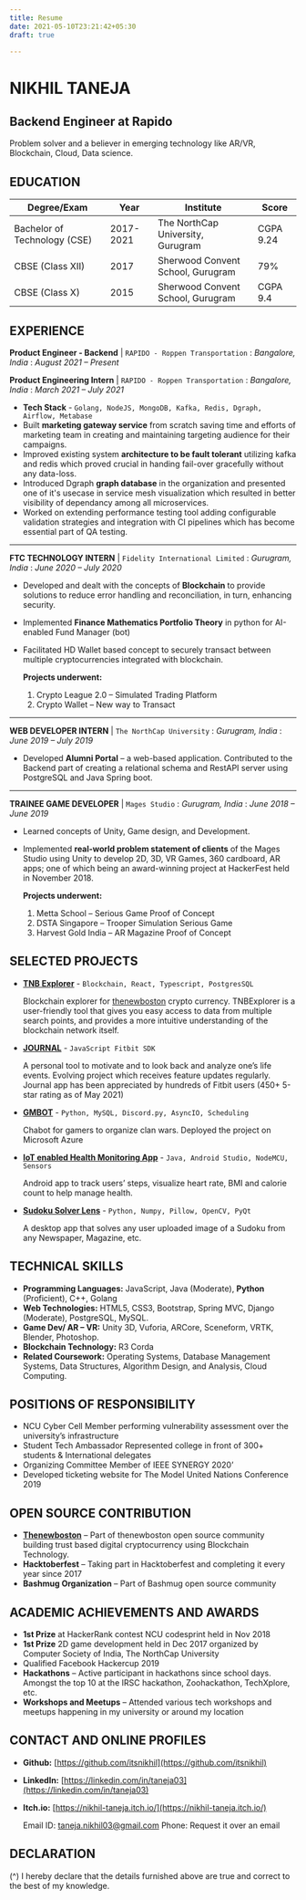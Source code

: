 ```yaml
---
title: Resume
date: 2021-05-10T23:21:42+05:30
draft: true

---
```

# NIKHIL TANEJA

## Backend Engineer at Rapido

Problem solver and a believer in emerging technology like AR/VR, Blockchain, Cloud, Data science.

## EDUCATION

| Degree/Exam | Year | Institute | Score |
| --- | --- | --- | --- |
| Bachelor of Technology (CSE) | 2017-2021 | The NorthCap University, Gurugram | CGPA 9.24 |
| CBSE (Class XII) | 2017 | Sherwood Convent School, Gurugram | 79% |
| CBSE (Class X) | 2015 | Sherwood Convent School, Gurugram | CGPA 9.4 |

## EXPERIENCE

**Product Engineer - Backend** | `RAPIDO - Roppen Transportation`
: _Bangalore, India_
: _August 2021 – Present_

**Product Engineering Intern** | `RAPIDO - Roppen Transportation`
: _Bangalore, India_
: _March 2021 – July 2021_

* **Tech Stack** - `Golang, NodeJS, MongoDB, Kafka, Redis, Dgraph, Airflow, Metabase`
* Built **marketing gateway service** from scratch saving time and efforts of marketing team in creating and maintaining targeting audience for their campaigns.
* Improved existing system **architecture to be fault tolerant** utilizing kafka and redis which proved crucial in handing fail-over gracefully without any data-loss.
* Introduced Dgraph **graph database** in the organization and presented one of it's usecase in service mesh visualization which resulted in better visibility of dependancy among all microservices.
* Worked on extending performance testing tool adding configurable validation strategies and integration with CI pipelines which has become essential part of QA testing.

***

**FTC TECHNOLOGY INTERN** | `Fidelity International Limited`
: _Gurugram, India_
: _June 2020 – July 2020_

* Developed and dealt with the concepts of **Blockchain** to provide solutions to reduce error handling
  and reconciliation, in turn, enhancing security.
* Implemented **Finance Mathematics Portfolio Theory** in python for AI-enabled Fund Manager (bot)
* Facilitated HD Wallet based concept to securely transact between multiple cryptocurrencies
  integrated with blockchain.

  **Projects underwent:**
  1. Crypto League 2.0 – Simulated Trading Platform
  2. Crypto Wallet – New way to Transact

***

**WEB DEVELOPER INTERN** | `The NorthCap University`
: _Gurugram, India_
: _June 2019 – July 2019_

* Developed **Alumni Portal** – a web-based application. Contributed to the Backend part of creating a relational schema and RestAPI server using PostgreSQL and Java Spring boot.

***

**TRAINEE GAME DEVELOPER** | `Mages Studio`
: _Gurugram, India_
: _June 2018 – June 2019_

* Learned concepts of Unity, Game design, and Development.
* Implemented **real-world problem statement of clients** of the Mages Studio using Unity to develop 2D, 3D, VR Games, 360 cardboard, AR apps; one of which being an award-winning project at HackerFest held in November 2018.

  **Projects underwent:**
  1. Metta School – Serious Game Proof of Concept
  2. DSTA Singapore – Trooper Simulation Serious Game
  3. Harvest Gold India – AR Magazine Proof of Concept

## SELECTED PROJECTS

* [**TNB Explorer**](https://tnbexplorer.com) - `Blockchain, React, Typescript, PostgresSQL`

  Blockchain explorer for [thenewboston](https://www.thenewboston.com/) crypto currency. TNBExplorer is a user-friendly tool that gives you easy access to data from multiple search points, and provides a more intuitive understanding of the blockchain network itself.
* [**JOURNAL**](https://gallery.fitbit.com/details/54e930eb-bec8-4697-ab40-0147a43a6da2) - `JavaScript Fitbit SDK`

  A personal tool to motivate and to look back and analyze one’s life events. Evolving project which receives feature updates regularly. Journal app has been appreciated by hundreds of Fitbit users (450+ 5-star rating as of May 2021)
* [**GMBOT**](https://itsnikhil.github.io/gmbot-site) - `Python, MySQL, Discord.py, AsyncIO, Scheduling`

  Chabot for gamers to organize clan wars. Deployed the project on Microsoft Azure
* [**IoT enabled Health Monitoring App**](https://github.com/itsnikhil/HealthApp) - `Java, Android Studio, NodeMCU, Sensors`

  Android app to track users’ steps, visualize heart rate, BMI and calorie count to help manage health.
* [**Sudoku Solver Lens**](https://www.youtube.com/watch?v=NOeJ7c0k0XY) - `Python, Numpy, Pillow, OpenCV, PyQt`

  A desktop app that solves any user uploaded image of a Sudoku from any Newspaper, Magazine, etc.

## TECHNICAL SKILLS

* **Programming Languages:** JavaScript, Java (Moderate), **Python** (Proficient), C++, Golang
* **Web Technologies:** HTML5, CSS3, Bootstrap, Spring MVC, Django (Moderate), PostgreSQL, MySQL.
* **Game Dev/ AR – VR:** Unity 3D, Vuforia, ARCore, Sceneform, VRTK, Blender, Photoshop.
* **Blockchain Technology:** R3 Corda
* **Related Coursework:** Operating Systems, Database Management Systems, Data Structures,
  Algorithm Design, and Analysis, Cloud Computing.

## POSITIONS OF RESPONSIBILITY

* NCU Cyber Cell Member performing vulnerability assessment over the university’s infrastructure
* Student Tech Ambassador Represented college in front of 300+ students & International delegates
* Organizing Committee Member of IEEE SYNERGY 2020’
* Developed ticketing website for The Model United Nations Conference 2019

## OPEN SOURCE CONTRIBUTION

* [**Thenewboston**](https://github.com/orgs/thenewboston-developers/people?query=itsnikhil) – Part of thenewboston open source community building trust based digital
  cryptocurrency using Blockchain Technology.
* **Hacktoberfest** – Taking part in Hacktoberfest and completing it every year since 2017
* **Bashmug Organization** – Part of Bashmug open source community

## ACADEMIC ACHIEVEMENTS AND AWARDS

* **1st Prize** at HackerRank contest NCU codesprint held in Nov 2018
* **1st Prize** 2D game development held in Dec 2017 organized by Computer Society of India, The NorthCap University
* Qualified Facebook Hackercup 2019
* **Hackathons** – Active participant in hackathons since school days. Amongst the top 10 at the IRSC hackathon, Zoohackathon, TechXplore, etc.
* **Workshops and Meetups** – Attended various tech workshops and meetups happening in my university or around my location

## CONTACT AND ONLINE PROFILES

* **Github:** [https://github.com/itsnikhil](https://github.com/itsnikhil)
* **LinkedIn:** [https://linkedin.com/in/taneja03](https://linkedin.com/in/taneja03)
* **Itch.io:** [https://nikhil-taneja.itch.io/](https://nikhil-taneja.itch.io/)

    Email ID: taneja.nikhil03@gmail.com
    Phone: Request it over an email

## DECLARATION

(^)
I hereby declare that the details furnished above are true and correct to the best of my knowledge.